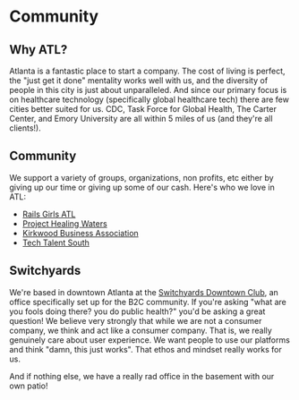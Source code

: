 # Community

## Why ATL?

Atlanta is a fantastic place to start a company. The cost of living is perfect, the "just get it done" mentality works well with us, and the diversity of people in this city is just about unparalleled. And since our primary focus is on healthcare technology (specifically global healthcare tech) there are few cities better suited for us. CDC, Task Force for Global Health, The Carter Center, and Emory University are all within 5 miles of us (and they're all clients!).

## Community

We support a variety of groups, organizations, non profits, etc either by giving up our time or giving up some of our cash. Here's who we love in ATL:

* [Rails Girls ATL](https://opencollective.com/railsgirlsatl)
* [Project Healing Waters](http://www.projecthealingwaters.org/)
* [Kirkwood Business Association](http://www.kirkwoodbiz.com/)
* [Tech Talent South](http://www.techtalentsouth.com)

## Switchyards

We're based in downtown Atlanta at the [Switchyards Downtown Club](http://www.switchyards.com), an office specifically set up for the B2C community. If you're asking "what are you fools doing there? you do public health?" you'd be asking a great question! We believe very strongly that while we are not a consumer company, we think and act like a consumer company. That is, we really genuinely care about user experience. We want people to use our platforms and think "damn, this just works". That ethos and mindset really works for us.

And if nothing else, we have a really rad office in the basement with our own patio!
